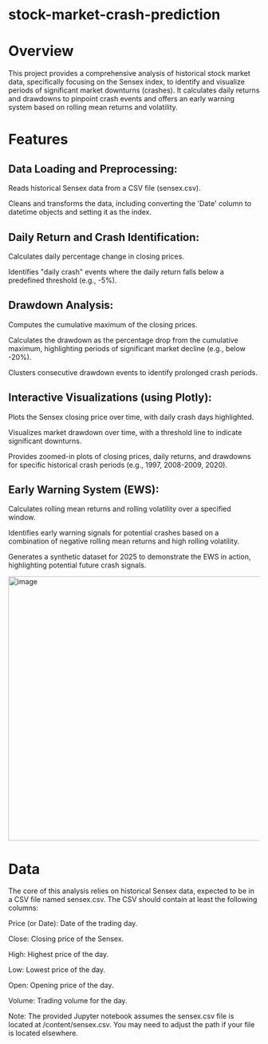 # stock-market-crash-prediction

# Overview
This project provides a comprehensive analysis of historical stock market data, specifically focusing on the Sensex index, to identify and visualize periods of significant market downturns (crashes). It calculates daily returns and drawdowns to pinpoint crash events and offers an early warning system based on rolling mean returns and volatility.

# Features
## Data Loading and Preprocessing:

Reads historical Sensex data from a CSV file (sensex.csv).

Cleans and transforms the data, including converting the 'Date' column to datetime objects and setting it as the index.

## Daily Return and Crash Identification:

Calculates daily percentage change in closing prices.

Identifies "daily crash" events where the daily return falls below a predefined threshold (e.g., -5%).


## Drawdown Analysis:

Computes the cumulative maximum of the closing prices.

Calculates the drawdown as the percentage drop from the cumulative maximum, highlighting periods of significant market decline (e.g., below -20%).

Clusters consecutive drawdown events to identify prolonged crash periods.

## Interactive Visualizations (using Plotly):

Plots the Sensex closing price over time, with daily crash days highlighted.

Visualizes market drawdown over time, with a threshold line to indicate significant downturns.

Provides zoomed-in plots of closing prices, daily returns, and drawdowns for specific historical crash periods (e.g., 1997, 2008-2009, 2020).

## Early Warning System (EWS):

Calculates rolling mean returns and rolling volatility over a specified window.

Identifies early warning signals for potential crashes based on a combination of negative rolling mean returns and high rolling volatility.

Generates a synthetic dataset for 2025 to demonstrate the EWS in action, highlighting potential future crash signals.

<img width="1798" height="530" alt="image" src="https://github.com/user-attachments/assets/6c59ab5e-7a57-43f0-91ca-6154ea64542f" />


# Data
The core of this analysis relies on historical Sensex data, expected to be in a CSV file named sensex.csv. The CSV should contain at least the following columns:

Price (or Date): Date of the trading day.

Close: Closing price of the Sensex.

High: Highest price of the day.

Low: Lowest price of the day.

Open: Opening price of the day.

Volume: Trading volume for the day.

Note: The provided Jupyter notebook assumes the sensex.csv file is located at /content/sensex.csv. You may need to adjust the path if your file is located elsewhere.
